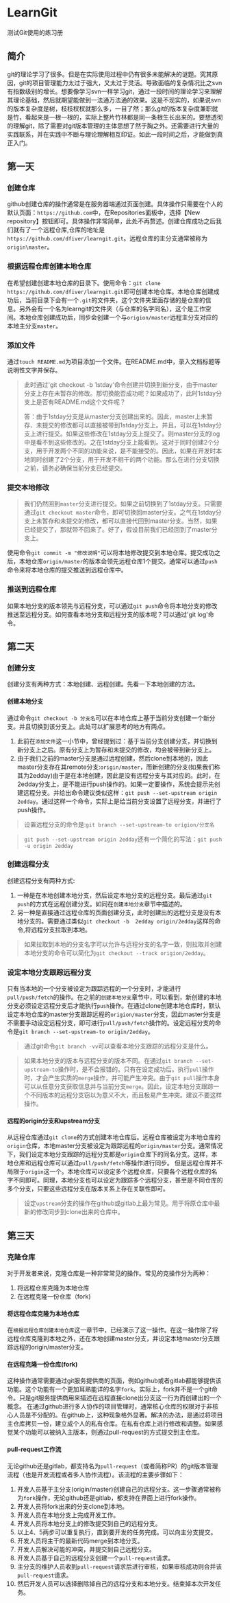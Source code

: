 # LearnGit
测试Git使用的练习册

## 简介

git的理论学习了很多。但是在实际使用过程中仍有很多未能解决的谜题。究其原因，git的项目管理能力太过于强大，又太过于灵活。导致面临的复杂情况比之svn有指数级别的增长。想要像学习svn一样学习git，通过一段时间的理论学习来理解其理论基础，然后就期望能做到一法通万法通的效果。这是不现实的，如果说svn的版本复杂度是树，枝枝杈杈就那么多，一目了然；那么git的版本复杂度兼职就是竹，看起来是一根一根的，实际上整片竹林都是同一条根生长出来的。要想透彻的理解git，除了需要对git版本管理的主体思想了然于胸之外。还需要进行大量的实践联系，并在实践中不断与理论理解相互印证。如此一段时间之后，才能做到真正入门。

## 第一天

### 创建仓库

github创建仓库的操作通常是在服务器端通过页面创建。具体操作只需要在个人的默认页面：`https://github.com`中，在Repositories面板中，选择【New repository】按钮即可。具体操作非常简单，此处不再赘述。创建仓库成功之后我们就有了一个远程仓库,仓库的地址是`https://github.com/dfiver/learngit.git`。远程仓库的主分支通常被称为`origin\master`。

### 根据远程仓库创建本地仓库

在希望创建创建本地仓库的目录下。使用命令：`git clone https://github.com/dfiver/learngit.git`即可创建本地仓库。本地仓库创建成功后，当前目录下会有一个`.git`的文件夹，这个文件夹里面存储的是仓库的信息。另外会有一个名为learngit的文件夹（与仓库的名字同名），这个是工作空间。本地仓库创建成功后，同步会创建一个与`origion/master`远程主分支对应的本地主分支`master`。

### 添加文件

通过`touch README.md`为项目添加一个文件。在README.md中，录入文档标题等说明性文字并保存。

> 此时通过'git checkout -b 1stday'命令创建并切换到新分支，由于master分支上存在未暂存的修改。那切换能否成功呢？如果成功了，此时1stday分支上是否有README.md这个文件呢？
>
> 答：由于1stday分支是从master分支创建出来的。因此，master上未暂存、未提交的修改都可以直接被带到1stday分支上。并且，可以在1stday分支上进行提交。如果这些修改在1stday分支上提交了。则master分支的log中是看不到这些修改的。之在1stday分支上能看到。这对于同时创建2个分支，用于开发两个不同的功能来说，是不能接受的。因此，如果在开发时本地同时创建了2个分支，用于开发不相干的两个功能。那么在进行分支切换之前，请务必确保当前分支已经提交。

### 提交本地修改

> 我们仍然回到`master`分支进行提交。如果之前切换到了1stday分支。只需要通过`git checkout master`命令，即可切换回master分支。之气在1stday分支上未暂存和未提交的修改，都可以直接代回到master分支。当然，如果已经提交了，那就带不回来了。好了，假设目前我们已经回到了master分支上。

使用命令`git commit -m "修改说明"`可以将本地修改提交到本地仓库。提交成功之后，本地仓库`origin/master`的版本会领先远程仓库1个提交。通常可以通过`push`命令来将本地仓库的提交推送到远程仓库中。

### 推送到远程仓库

如果本地分支的版本领先与远程分支，可以通过`git push`命令将本地分支的修改推送至远程分支。如何查看本地分支和远程分支的版本呢？可以通过'git log'命令。

## 第二天

### 创建分支

创建分支有两种方式：本地创建、远程创建。先看一下本地创建的方法。

#### 创建本地分支

通过命令`git checkout -b 分支名`可以在本地仓库上基于当前分支创建一个新分支。并且切换到该分支上。此处可以扩展思考的地方有两点。
1. 此前在`添加文件`这一小节中，曾经提到过：基于当前分支创建分支，并切换到新分支上之后。原有分支上为暂存和未提交的修改，均会被带到新分支上。
2. 由于我们之前的master分支是通过远程创建，然后clone到本地的，因此master分支存在其remote分支:`origin/master`，而新创建的分支(如果我们称其为2edday)由于是在本地创建，因此是没有远程分支与其对应的。此时，在2edday分支上，是不能进行push操作的。如果一定要操作，系统会提示先创建远程分支。并给出命令建议类似这样：`git push --set-upstream origin 2edday`。通过这样一个命令，实际上是给当前分支设置了远程分支，并进行了push操作。
> 设置远程分支的命令是:`git branch --set-upstream-to origion/分支名`

> `git push --set-upstream origin 2edday`还有一个简化的写法：`git push -u origin 2edday`

### 创建远程分支

创建远程分支有两种方式:
1. 一种是在本地创建本地分支，然后设定本地分支的远程分支。最后通过`git push`的方式在远程创建分支。如同在`创建本地分支`章节中描述的。
2. 另一种是直接通过远程仓库的页面创建分支，此时创建出的远程分支是没有本地分支的。需要通过类似`git checkout -b  2edday origin/2edday`这样的命令,将远程分支拉取到本地。
> 如果拉取到本地的分支名字可以允许与远程分支的名字一致，则拉取并创建本地分支的命令可以简化为`git checkout --track origion/2edday`。

### 设定本地分支跟踪远程分支
只有当本地的一个分支被设定为跟踪远程的一个分支时，才能进行`pull/push/fetch`的操作。在之前的`创建本地分支`章节中，可以看到，新创建的本地分支必须设定远程分支后才能执行`push`操作。在通过clone创建本地仓库时，默认设定本地仓库的master分支跟踪远程的`origion/master`分支，因此master分支是不需要手动设定远程分支，即可进行`pull/push/fetch`操作的。设定远程分支的命令是`git branch --set-upstream-to origin/2edday`。
> 通过git命令`git branch -vv`可以查看本地分支跟踪的远程分支是什么。

> 如果本地分支的版本与远程分支的版本不同。在通过`git branch --set-upstream-to`操作时，是不会报错的。只有在设定成功后。执行`pull`操作时，才会产生实质的`merge`操作，并可能产生冲突。由于`git pull`操作本身可以从任意分支获取信息并与当前分支`merge`。因此，设定本地分支跟踪一个不同版本的远程分支窃以为意义不大，而且极易产生冲突。建议不要这样操作。

#### 远程的origin分支和upstream分支
从远程仓库通过`git clone`的方式创建本地仓库后。远程仓库被设定为本地仓库的`origin`仓库，本地master分支被设定为跟踪远程的`origin/master`分支。通常情况下，我们设定本地分支跟踪的远程分支都是`origin`仓库下的同名分支。这样，本地仓库和远程仓库可以通过`pull/push/fetch`等操作进行同步。
但是远程仓库并不局限于`origin`这一个。本地仓库可以设定多个远程仓库，只要各个远程仓库的名字不同即可。同理，本地分支也可以设定为跟踪多个远程分支，甚至是不同仓库的多个分支，只要这些远程分支在版本关系上存在关联性即可。
> 设定`upstream`分支的操作在github或gitlab上最为常见。用于将原仓库中最新的修改同步到clone出来的仓库中。

## 第三天

### 克隆仓库

对于开发者来说，克隆仓库是一种非常常见的操作。常见的克操作分为两种：
1. 将远程仓库克隆为本地仓库
2. 在远程克隆一份仓库（fork)

#### 将远程仓库克隆为本地仓库
在`根据远程仓库创建本地仓库`这一章节中，已经演示了这一操作。在这一操作除了将远程仓库克隆到本地之外，还在本地创建master分支，并设定本地master分支跟踪远程的origin/master分支。

#### 在远程克隆一份仓库(fork)

这种操作通常需要通过git服务提供商的页面，例如github或者gitlab都能够提供该功能。这个功能有一个更加耳熟能详的名字`fork`。实际上，fork并不是一个git命令。只是git服务提供商用来描述在远程直接clone出分支这一行为而创建出的一个概念。
在通过github进行多人协作的项目管理时，通常核心仓库的权限对于非核心人员是不分配的。在github上，这种现象格外显著。解决的办法，是通过将项目主仓库拷贝一份，建立成个人的私有仓库。在私有仓库上进行修改和调整。如果感觉某个功能可以被纳入主版本，则通过pull-request的方式提交到主仓库。

#### pull-request工作流

无论github还是gitlab，都支持名为`pull-request`（或者简称PR）的git版本管理流程（也是开发流程或者多人协作流程）。该流程的主要步骤如下：
1. 开发人员基于主分支(origin/master)创建自己的远程分支。这一步骤通常被称为`fork`操作，无论github还是gitlab，都支持在界面上进行fork操作。
2. 开发人员将fork出来的分支clone到本地。
3. 开发人员在本地分支上完成开发工作。
4. 开发人员将本地分支上的修改提交到自己的远程分支。
5. 以上4、5两步可以重复执行，直到要开发的任务完成。可以向主分支提交。
6. 开发人员将主干的最新代码merge到本地分支。
7. 开发人员解决可能的冲突，并提交到自己远程分支。
8. 开发人员基于自己的远程分支创建一个`pull-request`请求。
9. 主分支的维护人员收到`pull-request`请求后进行审核，如果审核成功则合并该`pull-request`请求。
10. 然后开发人员可以选择删除掉自己的远程分支和本地分支。结束掉本次开发任务。


